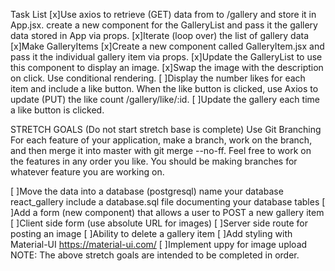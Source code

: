 Task List
[x]Use axios to retrieve (GET) data from to /gallery and store it in App.jsx.
create a new component for the GalleryList and pass it the gallery data stored in App via props.
[x]Iterate (loop over) the list of gallery data
[x]Make GalleryItems
[x]Create a new component called GalleryItem.jsx and pass it the individual gallery item via props.
[x]Update the GalleryList to use this component to display an image.
[x]Swap the image with the description on click. Use conditional rendering.
[ ]Display the number likes for each item and include a like button.
When the like button is clicked, use Axios to update (PUT) the like count /gallery/like/:id.
[ ]Update the gallery each time a like button is clicked.

STRETCH GOALS (Do not start stretch base is complete)
Use Git Branching
For each feature of your application, make a branch, work on the branch, and then merge it into master with git merge --no-ff. Feel free to work on the features in any order you like. You should be making branches for whatever feature you are working on.

[ ]Move the data into a database (postgresql)
name your database react_gallery
include a database.sql file documenting your database tables
[ ]Add a form (new component) that allows a user to POST a new gallery item
[ ]Client side form (use absolute URL for images)
[ ]Server side route for posting an image
[ ]Ability to delete a gallery item
[ ]Add styling with Material-UI https://material-ui.com/
[ ]Implement uppy for image upload
NOTE: The above stretch goals are intended to be completed in order.